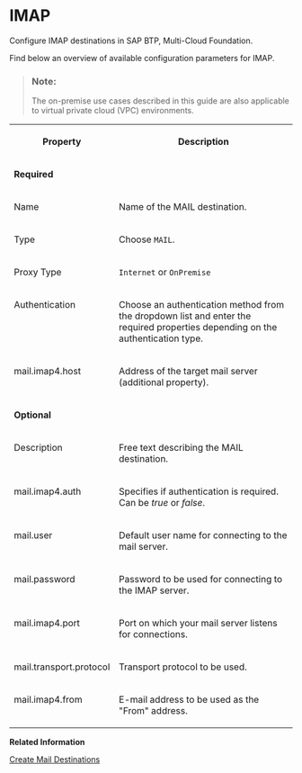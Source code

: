 <!-- loio60370668878d4fc48ca9b0a37a3464df -->

# IMAP

Configure IMAP destinations in SAP BTP, Multi-Cloud Foundation.

Find below an overview of available configuration parameters for IMAP.

> ### Note:  
> The on-premise use cases described in this guide are also applicable to virtual private cloud \(VPC\) environments.


<table>
<tr>
<th valign="top">

Property

</th>
<th valign="top">

Description

</th>
</tr>
<tr>
<td valign="top" colspan="2">

**Required**

</td>
</tr>
<tr>
<td valign="top">

Name

</td>
<td valign="top">

Name of the MAIL destination.

</td>
</tr>
<tr>
<td valign="top">

Type

</td>
<td valign="top">

Choose `MAIL`.

</td>
</tr>
<tr>
<td valign="top">

Proxy Type

</td>
<td valign="top">

`Internet` or `OnPremise` 

</td>
</tr>
<tr>
<td valign="top">

Authentication

</td>
<td valign="top">

Choose an authentication method from the dropdown list and enter the required properties depending on the authentication type.

</td>
</tr>
<tr>
<td valign="top">

mail.imap4.host

</td>
<td valign="top">

Address of the target mail server \(additional property\).

</td>
</tr>
<tr>
<td valign="top" colspan="2">

**Optional**

</td>
</tr>
<tr>
<td valign="top">

Description

</td>
<td valign="top">

Free text describing the MAIL destination.

</td>
</tr>
<tr>
<td valign="top">

mail.imap4.auth

</td>
<td valign="top">

Specifies if authentication is required. Can be *true* or *false*.

</td>
</tr>
<tr>
<td valign="top">

mail.user

</td>
<td valign="top">

Default user name for connecting to the mail server.

</td>
</tr>
<tr>
<td valign="top">

mail.password

</td>
<td valign="top">

Password to be used for connecting to the IMAP server.

</td>
</tr>
<tr>
<td valign="top">

mail.imap4.port

</td>
<td valign="top">

Port on which your mail server listens for connections.

</td>
</tr>
<tr>
<td valign="top">

mail.transport.protocol

</td>
<td valign="top">

Transport protocol to be used.

</td>
</tr>
<tr>
<td valign="top">

mail.imap4.from

</td>
<td valign="top">

E-mail address to be used as the "From" address.

</td>
</tr>
</table>

**Related Information**  


[Create Mail Destinations](create-mail-destinations-6442cb4.md "Create mail destinations in the Destinations editor (SAP BTP cockpit).")

